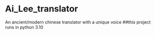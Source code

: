 # Ai_Lee_translator
 An ancient/modern chinese translator with a unique voice
##this project runs in python 3.10
